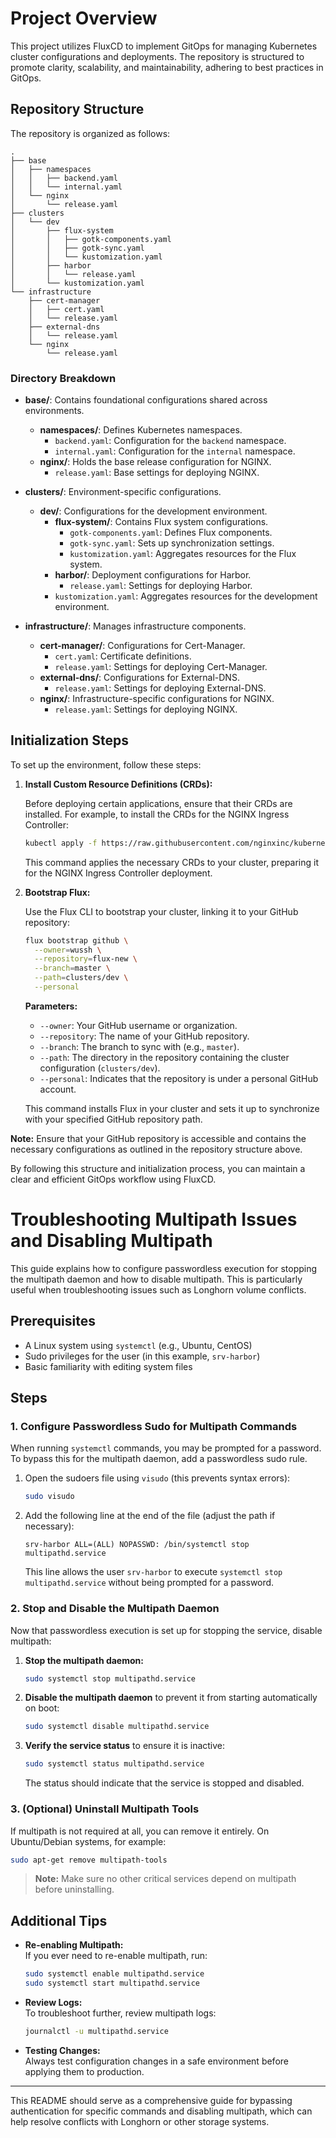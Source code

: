 # Project Overview

This project utilizes FluxCD to implement GitOps for managing Kubernetes cluster configurations and deployments. The repository is structured to promote clarity, scalability, and maintainability, adhering to best practices in GitOps.

## Repository Structure

The repository is organized as follows:

```
.
├── base
│   ├── namespaces
│   │   ├── backend.yaml
│   │   └── internal.yaml
│   └── nginx
│       └── release.yaml
├── clusters
│   └── dev
│       ├── flux-system
│       │   ├── gotk-components.yaml
│       │   ├── gotk-sync.yaml
│       │   └── kustomization.yaml
│       ├── harbor
│       │   └── release.yaml
│       └── kustomization.yaml
└── infrastructure
    ├── cert-manager
    │   ├── cert.yaml
    │   └── release.yaml
    ├── external-dns
    │   └── release.yaml
    └── nginx
        └── release.yaml
```

### Directory Breakdown

- **base/**: Contains foundational configurations shared across environments.
  - **namespaces/**: Defines Kubernetes namespaces.
    - `backend.yaml`: Configuration for the `backend` namespace.
    - `internal.yaml`: Configuration for the `internal` namespace.
  - **nginx/**: Holds the base release configuration for NGINX.
    - `release.yaml`: Base settings for deploying NGINX.

- **clusters/**: Environment-specific configurations.
  - **dev/**: Configurations for the development environment.
    - **flux-system/**: Contains Flux system configurations.
      - `gotk-components.yaml`: Defines Flux components.
      - `gotk-sync.yaml`: Sets up synchronization settings.
      - `kustomization.yaml`: Aggregates resources for the Flux system.
    - **harbor/**: Deployment configurations for Harbor.
      - `release.yaml`: Settings for deploying Harbor.
    - `kustomization.yaml`: Aggregates resources for the development environment.

- **infrastructure/**: Manages infrastructure components.
  - **cert-manager/**: Configurations for Cert-Manager.
    - `cert.yaml`: Certificate definitions.
    - `release.yaml`: Settings for deploying Cert-Manager.
  - **external-dns/**: Configurations for External-DNS.
    - `release.yaml`: Settings for deploying External-DNS.
  - **nginx/**: Infrastructure-specific configurations for NGINX.
    - `release.yaml`: Settings for deploying NGINX.

## Initialization Steps

To set up the environment, follow these steps:

1. **Install Custom Resource Definitions (CRDs):**

   Before deploying certain applications, ensure that their CRDs are installed. For example, to install the CRDs for the NGINX Ingress Controller:

   ```bash
   kubectl apply -f https://raw.githubusercontent.com/nginxinc/kubernetes-ingress/v4.0.0/deploy/crds.yaml
   ```

   This command applies the necessary CRDs to your cluster, preparing it for the NGINX Ingress Controller deployment.

2. **Bootstrap Flux:**

   Use the Flux CLI to bootstrap your cluster, linking it to your GitHub repository:

   ```bash
   flux bootstrap github \
     --owner=wussh \
     --repository=flux-new \
     --branch=master \
     --path=clusters/dev \
     --personal
   ```

   **Parameters:**

   - `--owner`: Your GitHub username or organization.
   - `--repository`: The name of your GitHub repository.
   - `--branch`: The branch to sync with (e.g., `master`).
   - `--path`: The directory in the repository containing the cluster configuration (`clusters/dev`).
   - `--personal`: Indicates that the repository is under a personal GitHub account.

   This command installs Flux in your cluster and sets it up to synchronize with your specified GitHub repository path.

**Note:** Ensure that your GitHub repository is accessible and contains the necessary configurations as outlined in the repository structure above.

By following this structure and initialization process, you can maintain a clear and efficient GitOps workflow using FluxCD. 

# Troubleshooting Multipath Issues and Disabling Multipath

This guide explains how to configure passwordless execution for stopping the multipath daemon and how to disable multipath. This is particularly useful when troubleshooting issues such as Longhorn volume conflicts.

## Prerequisites

- A Linux system using `systemctl` (e.g., Ubuntu, CentOS)
- Sudo privileges for the user (in this example, `srv-harbor`)
- Basic familiarity with editing system files

## Steps

### 1. Configure Passwordless Sudo for Multipath Commands

When running `systemctl` commands, you may be prompted for a password. To bypass this for the multipath daemon, add a passwordless sudo rule.

1. Open the sudoers file using `visudo` (this prevents syntax errors):
   ```bash
   sudo visudo
   ```

2. Add the following line at the end of the file (adjust the path if necessary):
   ```plaintext
   srv-harbor ALL=(ALL) NOPASSWD: /bin/systemctl stop multipathd.service
   ```
   This line allows the user `srv-harbor` to execute `systemctl stop multipathd.service` without being prompted for a password.

### 2. Stop and Disable the Multipath Daemon

Now that passwordless execution is set up for stopping the service, disable multipath:

1. **Stop the multipath daemon:**
   ```bash
   sudo systemctl stop multipathd.service
   ```

2. **Disable the multipath daemon** to prevent it from starting automatically on boot:
   ```bash
   sudo systemctl disable multipathd.service
   ```

3. **Verify the service status** to ensure it is inactive:
   ```bash
   sudo systemctl status multipathd.service
   ```
   The status should indicate that the service is stopped and disabled.

### 3. (Optional) Uninstall Multipath Tools

If multipath is not required at all, you can remove it entirely. On Ubuntu/Debian systems, for example:
```bash
sudo apt-get remove multipath-tools
```
> **Note:** Make sure no other critical services depend on multipath before uninstalling.

## Additional Tips

- **Re-enabling Multipath:**  
  If you ever need to re-enable multipath, run:
  ```bash
  sudo systemctl enable multipathd.service
  sudo systemctl start multipathd.service
  ```

- **Review Logs:**  
  To troubleshoot further, review multipath logs:
  ```bash
  journalctl -u multipathd.service
  ```

- **Testing Changes:**  
  Always test configuration changes in a safe environment before applying them to production.

---

This README should serve as a comprehensive guide for bypassing authentication for specific commands and disabling multipath, which can help resolve conflicts with Longhorn or other storage systems.